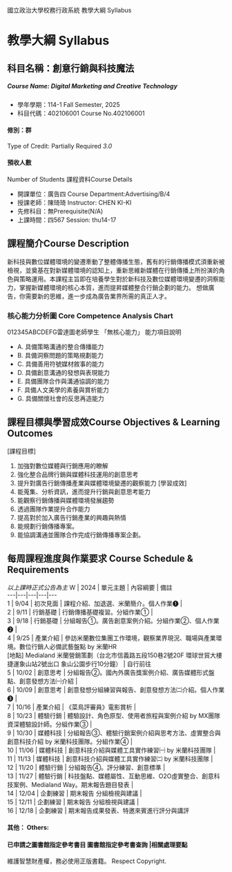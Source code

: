 國立政治大學校務行政系統 教學大綱 Syllabus
# 教學大綱 Syllabus
##  科目名稱：創意行銷與科技魔法
#####  Course Name: Digital Marketing and Creative Technology
  * 學年學期：114-1 Fall Semester, 2025 
  * 科目代碼：402106001 Course No.402106001
#### 修別：群
Type of Credit: Partially Required 
_3.0_
#### 預收人數
Number of Students
課程資料Course Details
  * 開課單位：廣告四 Course Department:Advertising/B/4 
  * 授課老師：陳琦琦 Instructor: CHEN KI-KI 
  * 先修科目：無Prerequisite(N/A)
  * 上課時間：四567 Session: thu14-17
##  課程簡介Course Description
新科技與數位媒體環境的變遷牽動了整體傳播生態，舊有的行銷傳播模式須重新被檢視，並奠基在對新媒體環境的認知上，重新思維新媒體在行銷傳播上所扮演的角色與策略運用。本課程主旨即在培養學生對於新科技及數位媒體環境變遷的洞察能力，掌握新媒體環境的核心本質，進而提昇媒體整合行銷企劃的能力。
想做廣告，你需要新的思維，進一步成為廣告業界所需的真正人才。
###  核心能力分析圖 Core Competence Analysis Chart
012345ABCDEFG雷達圖老師學生
「無核心能力」 
能力項目說明
  * A. 具備策略溝通的整合傳播能力
  * B. 具備洞察問題的策略規劃能力
  * C. 具備善用符號媒材敘事的能力
  * D. 具備創意溝通的發想與表現能力
  * E. 具備團隊合作與溝通協調的能力
  * F. 具備人文美學的素養與賞析能力
  * G. 具備關懷社會的反思再造能力
##  課程目標與學習成效Course Objectives & Learning Outcomes 
[課程目標]
  1. 加強對數位媒體與行銷應用的瞭解
  2. 強化整合品牌行銷與媒體科技運用的創意思考
  3. 提升對廣告行銷傳播產業與媒體環境變遷的觀察能力
[學習成效]
  1. 能蒐集、分析資訊，進而提升行銷與創意思考能力
  2. 能觀察行銷傳播與媒體環境發展趨勢
  3. 透過團隊作業提升合作能力
  4. 提高對於加入廣告行銷產業的興趣與熱情
  5. 能規劃行銷傳播專案。
  6. 能協調溝通並團隊合作完成行銷傳播專案企劃。
##  每周課程進度與作業要求 Course Schedule & Requirements
*以上課時正式公告為主*
W |  2024 |  單元主題 |  內容綱要 |  備註  
---|---|---|---|---  
1 |  9/04 |  初次見面 |  課程介紹、加退選、米蘭簡介。個人作業➊ |   
2 |  9/11 |  行銷基礎 |  行銷傳播基礎複習。分組作業① |   
3 |  9/18 |  行銷基礎 |  分組報告①。廣告創意案例介紹。分組作業②、個人作業➋ |   
4 |  9/25 |  產業介紹 |  參訪米蘭數位集團工作環境，觀察業界現況、職場與產業環境。數位行銷人必備武藝盤點 by 米蘭HR  
[地點] Medialand 米蘭營銷策劃（台北市信義路五段150巷2號20F 環球世貿大樓 捷運象山站2號出口 象山公園步行10分鐘） |  自行前往  
5 |  10/02 |  創意思考 |  分組報告②。國內外廣告獎案例介紹、廣告媒體形式盤點、創意發想方法㈠介紹 |   
6 |  10/09 |  創意思考 |  創意發想分組練習與報告、創意發想方法㈡介紹。個人作業➌ |   
7 |  10/16 |  產業介紹 |  《菜鳥評審員》電影賞析 |   
8 |  10/23 |  體驗行銷 |  體驗設計、角色原型、使用者旅程與案例介紹 by MX團隊資深體驗設計師。分組作業③ |   
9 |  10/30 |  媒體科技 |  分組報告③、體驗行銷案例介紹與思考方法、虛實整合與創意科技介紹 by 米蘭科技團隊。分組作業④ |   
10 |  11/06 |  媒體科技 |  創意科技介紹與媒體工具實作練習㈠ by 米蘭科技團隊 |   
11 |  11/13 |  媒體科技 |  創意科技介紹與媒體工具實作練習㈡ by 米蘭科技團隊 |   
12 |  11/20 |  體驗行銷 |  分組報告④。評分練習、創意標準 |   
13 |  11/27 |  體驗行銷 |  科技盤點、媒體屬性、互動思維、O2O虛實整合、創意科技案例、Medialand Way。期末報告題目發表 |   
14 |  12/04 |  企劃練習 |  期末報告 分組檢視與建議 |   
15 |  12/11 |  企劃練習 |  期末報告 分組檢視與建議 |   
16 |  12/18 |  企劃練習 |  期末報告成果發表、特邀來賓進行評分與講評  
####  其他： Others:
####  已申請之圖書館指定參考書目  圖書館指定參考書查詢 |相關處理要點
維護智慧財產權，務必使用正版書籍。 Respect Copyright.